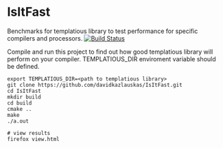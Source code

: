 # IsItFast
Benchmarks for templatious library to test performance for specific compilers and processors.
[![Build Status](https://travis-ci.org/davidkazlauskas/IsItFast.svg)](https://travis-ci.org/davidkazlauskas/IsItFast)

Compile and run this project to find out how good templatious library will perform on your compiler. TEMPLATIOUS_DIR enviroment variable should be defined.

~~~~~~
export TEMPLATIOUS_DIR=<path to templatious library>
git clone https://github.com/davidkazlauskas/IsItFast.git
cd IsItFast
mkdir build
cd build
cmake ..
make
./a.out

# view results
firefox view.html
~~~~~~
